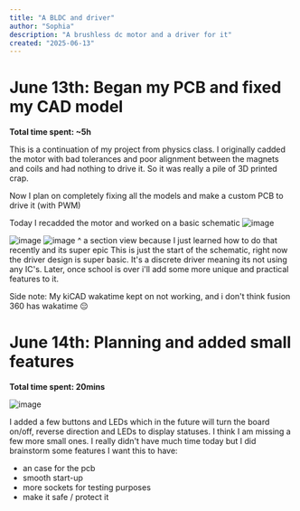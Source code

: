 ```yaml
---
title: "A BLDC and driver"
author: "Sophia"
description: "A brushless dc motor and a driver for it"
created: "2025-06-13"
---
```

# June 13th: Began my PCB and fixed my CAD model

**Total time spent: ~5h**

This is a continuation of my project from physics class. I originally cadded the motor with bad tolerances and poor alignment between the magnets and coils and had nothing to drive it.
So it was really a pile of 3D printed crap. 

Now I plan on completely fixing all the models and make a custom PCB to drive it (with PWM) 

Today I recadded the motor and worked on a basic schematic
![image](https://github.com/user-attachments/assets/b18d0699-c844-4d04-8c96-410b34224612)

![image](https://github.com/user-attachments/assets/cd8bc1e1-d3f9-4139-9f9d-40f303253915)
![image](https://github.com/user-attachments/assets/1df7d0f2-cb2c-4179-9653-132d3f8a3a28)
^ a section view because I just learned how to do that recently and its super epic
This is just the start of the schematic, right now the driver design is super basic. It's a discrete driver meaning its not using any IC's. Later, once school is over i'll add some more unique and practical features to it.

Side note: My kiCAD wakatime kept on not working, and i don't think fusion 360 has wakatime 😔

# June 14th: Planning and added small features

**Total time spent: 20mins**


![image](https://github.com/user-attachments/assets/724de8ed-ba91-471f-956a-3230b34abac0)


I added a few buttons and LEDs which in the future will turn the board on/off, reverse direction and LEDs to display statuses. I think I am missing a few more small ones. 
I really didn't have much time today but I did brainstorm some features I want this to have:
- an case for the pcb
- smooth start-up
- more sockets for testing purposes
- make it safe / protect it
